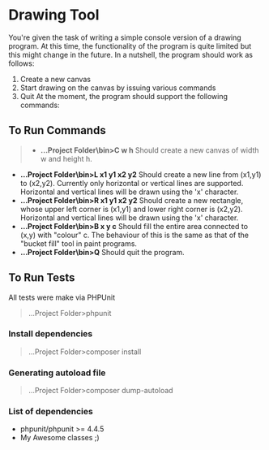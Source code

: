 Drawing Tool
============

You're given the task of writing a simple console version of a drawing program. At this time, the  functionality of the program is quite limited but this might change in the future. In a nutshell, the  program should work as follows:

1.  Create a new canvas
2. Start drawing on the canvas by issuing various commands
3. Quit    At the moment, the program should support the following commands:

## To Run Commands

> - **...Project Folder\bin>C w h** Should create a new canvas of width w and height h.
- **...Project Folder\bin>L x1 y1 x2 y2** Should create a new line from (x1,y1) to (x2,y2). Currently only horizontal  or vertical lines are supported. Horizontal and vertical lines will be drawn  using the 'x' character.
-  **...Project Folder\bin>R x1 y1 x2 y2** Should create a new rectangle, whose upper left corner is (x1,y1) and  lower right corner is (x2,y2). Horizontal and vertical lines will be drawn  using the 'x' character.
- **...Project Folder\bin>B x y c** Should fill the entire area connected to (x,y) with "colour" c. The behaviour  of this is the same as that of the "bucket fill" tool in paint programs.
- **...Project Folder\bin>Q** Should quit the program.

## To Run Tests

All tests were make via PHPUnit

> ...Project Folder>phpunit

### Install dependencies

> ...Project Folder>composer install

### Generating autoload file

> ...Project Folder>composer dump-autoload

### List of dependencies

* phpunit/phpunit >= 4.4.5
* My Awesome classes ;)

